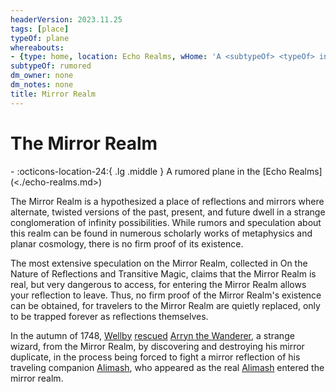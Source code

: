 ```yaml
---
headerVersion: 2023.11.25
tags: [place]
typeOf: plane
whereabouts:
- {type: home, location: Echo Realms, wHome: 'A <subtypeOf> <typeOf> in <home:1>'}
subtypeOf: rumored
dm_owner: none
dm_notes: none
title: Mirror Realm
---
```

# The Mirror Realm
<div class="grid cards ext-narrow-margin ext-one-column" markdown>
-    :octicons-location-24:{ .lg .middle } A rumored plane in the [Echo Realms](<./echo-realms.md>)  
</div>


The Mirror Realm is a hypothesized a place of reflections and mirrors where alternate, twisted versions of the past, present, and future dwell in a strange conglomeration of infinity possibilities. While rumors and speculation about this realm can be found in numerous scholarly works of metaphysics and planar cosmology, there is no firm proof of its existence. 

The most extensive speculation on the Mirror Realm, collected in On the Nature of Reflections and Transitive Magic, claims that the Mirror Realm is real, but very dangerous to access, for entering the Mirror Realm allows your reflection to leave. Thus, no firm proof of the Mirror Realm's existence can be obtained, for travelers to the Mirror Realm are quietly replaced, only to be trapped forever as reflections themselves.


In the autumn of 1748, [Wellby](<../../people/pcs/dunmar-fellowship/wellby.md>) [rescued](<../../campaigns/dunmari-frontier/session-notes/session-66-dufr.md>) [Arryn the Wanderer](<../../people/other-humans/arryn.md>), a strange wizard, from the Mirror Realm, by discovering and destroying his mirror duplicate, in the process being forced to fight a mirror reflection of his traveling companion [Alimash](<../../people/pcs/dunmar-fellowship/guests/alimash.md>), who appeared as the real [Alimash](<../../people/pcs/dunmar-fellowship/guests/alimash.md>) entered the mirror realm.



